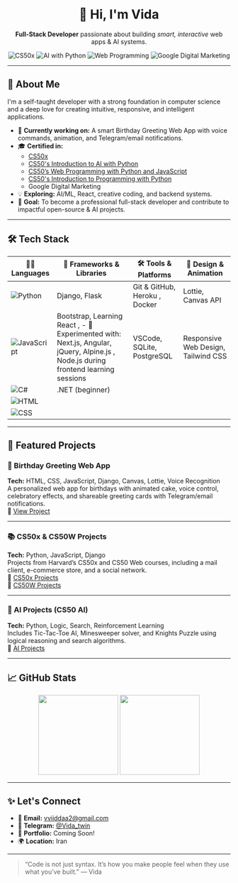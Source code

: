 <h1 align="center">👋 Hi, I'm Vida</h1>
<p align="center">
  <strong>Full-Stack Developer</strong> passionate about building <em>smart, interactive</em> web apps & AI systems.
</p>

<p align="center">
  <img src="https://img.shields.io/badge/CS50x-0A0A0A?style=for-the-badge&logo=harvard&logoColor=white" alt="CS50x" />
  <img src="https://img.shields.io/badge/AI%20w%2F%20Python-3776AB?style=for-the-badge&logo=python&logoColor=white" alt="AI with Python" />
  <img src="https://img.shields.io/badge/Web%20Programming-JavaScript%20%7C%20Python-61DAFB?style=for-the-badge&logo=javascript&logoColor=black" alt="Web Programming" />
  <img src="https://img.shields.io/badge/Google-Digital%20Marketing-FABC05?style=for-the-badge&logo=google&logoColor=black" alt="Google Digital Marketing" />
</p>

---

## 🚀 About Me

I'm a self-taught developer with a strong foundation in computer science and a deep love for creating intuitive, responsive, and intelligent applications.

- 🔭 **Currently working on:** A smart Birthday Greeting Web App with voice commands, animation, and Telegram/email notifications.  
- 🎓 **Certified in:**
  - [CS50x](https://cs50.harvard.edu/x/)
  - [CS50's Introduction to AI with Python](https://cs50.harvard.edu/ai/)
  - [CS50’s Web Programming with Python and JavaScript](https://cs50.harvard.edu/web/)
  - [CS50's Introduction to Programming with Python](https://cs50.harvard.edu/python/)
  - Google Digital Marketing  
- 💡 **Exploring:** AI/ML, React, creative coding, and backend systems.  
- 🌱 **Goal:** To become a professional full-stack developer and contribute to impactful open-source & AI projects.

---

## 🛠️ Tech Stack

| 👩‍💻 Languages            | 🧩 Frameworks & Libraries      | 🛠️ Tools & Platforms         | 🎨 Design & Animation          |
|--------------------------|-------------------------------|------------------------------|-------------------------------|
| ![Python](https://img.shields.io/badge/Python-3776AB?style=flat&logo=python&logoColor=white) | Django, Flask                 | Git & GitHub, Heroku , Docker         | Lottie, Canvas API            |
| ![JavaScript](https://img.shields.io/badge/JavaScript-F7DF1E?style=flat&logo=javascript&logoColor=black) | Bootstrap, Learning React , - 🧪 Experimented with: Next.js, Angular, jQuery, Alpine.js , Node.js during frontend learning sessions    | VSCode, SQLite, PostgreSQL    | Responsive Web Design, Tailwind CSS |
| ![C#](https://img.shields.io/badge/C%23-239120?style=flat&logo=c-sharp&logoColor=white)     | .NET (beginner)               |                                |                               |
| ![HTML](https://img.shields.io/badge/HTML5-E34F26?style=flat&logo=html5&logoColor=white)     |                               |                                |                               |
| ![CSS](https://img.shields.io/badge/CSS3-1572B6?style=flat&logo=css3&logoColor=white)        |                               |                                |                               |

---

## 💼 Featured Projects

### 🎂 Birthday Greeting Web App  
**Tech:** HTML, CSS, JavaScript, Django, Canvas, Lottie, Voice Recognition  
A personalized web app for birthdays with animated cake, voice control, celebratory effects, and shareable greeting cards with Telegram/email notifications.  
🔗 [View Project](https://github.com/VIDAKHOSHPEY22/birthday)

---

### 📚 CS50x & CS50W Projects  
**Tech:** Python, JavaScript, Django  
Projects from Harvard’s CS50x and CS50 Web courses, including a mail client, e-commerce store, and a social network.  
📂 [CS50x Projects](https://github.com/VIDAKHOSHPEY22/cs50x)  
📂 [CS50W Projects](https://github.com/VIDAKHOSHPEY22/cs50w)

---

### 🧠 AI Projects (CS50 AI)  
**Tech:** Python, Logic, Search, Reinforcement Learning  
Includes Tic-Tac-Toe AI, Minesweeper solver, and Knights Puzzle using logical reasoning and search algorithms.  
📂 [AI Projects](https://github.com/VIDAKHOSHPEY22/CS50AI)

---

## 📈 GitHub Stats

<p align="center">
  <img src="https://github-readme-stats.vercel.app/api?username=VIDAKHOSHPEY22&show_icons=true&theme=tokyonight" height="180" />
  <img src="https://github-readme-stats.vercel.app/api/top-langs/?username=VIDAKHOSHPEY22&layout=compact&theme=tokyonight" height="180"/>
</p>

---

## ✨ Let's Connect

- 📧 **Email:** vviiddaa2@gmail.com  
- 💬 **Telegram:** [@Vida_twin](https://t.me/Vida_twin)  
- 💼 **Portfolio:** Coming Soon!  
- 🌍 **Location:** Iran

---

> “Code is not just syntax. It’s how you make people feel when they use what you’ve built.” — Vida
